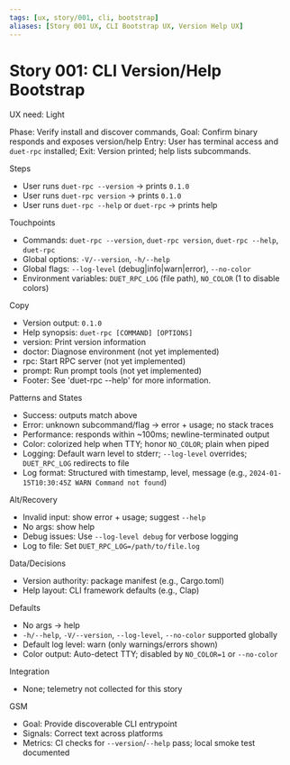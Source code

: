 ```yaml
---
tags: [ux, story/001, cli, bootstrap]
aliases: [Story 001 UX, CLI Bootstrap UX, Version Help UX]
---
```


# Story 001: CLI Version/Help Bootstrap
UX need: Light

Phase: Verify install and discover commands, Goal: Confirm binary responds and exposes version/help
Entry: User has terminal access and `duet-rpc` installed; Exit: Version printed; help lists subcommands.

Steps
- User runs `duet-rpc --version` → prints `0.1.0`
- User runs `duet-rpc version` → prints `0.1.0`
- User runs `duet-rpc --help` or `duet-rpc` → prints help

Touchpoints
- Commands: `duet-rpc --version`, `duet-rpc version`, `duet-rpc --help`, `duet-rpc`
- Global options: `-V/--version`, `-h/--help`
- Global flags: `--log-level` (debug|info|warn|error), `--no-color`
- Environment variables: `DUET_RPC_LOG` (file path), `NO_COLOR` (1 to disable colors)

Copy
- Version output: `0.1.0`
- Help synopsis: `duet-rpc [COMMAND] [OPTIONS]`
- version: Print version information
- doctor: Diagnose environment (not yet implemented)
- rpc: Start RPC server (not yet implemented)
- prompt: Run prompt tools (not yet implemented)
- Footer: See 'duet-rpc <command> --help' for more information.

Patterns and States
- Success: outputs match above
- Error: unknown subcommand/flag → error + usage; no stack traces
- Performance: responds within ~100ms; newline-terminated output
- Color: colorized help when TTY; honor `NO_COLOR`; plain when piped
- Logging: Default warn level to stderr; `--log-level` overrides; `DUET_RPC_LOG` redirects to file
- Log format: Structured with timestamp, level, message (e.g., `2024-01-15T10:30:45Z WARN Command not found`)

Alt/Recovery
- Invalid input: show error + usage; suggest `--help`
- No args: show help
- Debug issues: Use `--log-level debug` for verbose logging
- Log to file: Set `DUET_RPC_LOG=/path/to/file.log`

Data/Decisions
- Version authority: package manifest (e.g., Cargo.toml)
- Help layout: CLI framework defaults (e.g., Clap)

Defaults
- No args → help
- `-h/--help`, `-V/--version`, `--log-level`, `--no-color` supported globally
- Default log level: warn (only warnings/errors shown)
- Color output: Auto-detect TTY; disabled by `NO_COLOR=1` or `--no-color`

Integration
- None; telemetry not collected for this story

GSM
- Goal: Provide discoverable CLI entrypoint
- Signals: Correct text across platforms
- Metrics: CI checks for `--version`/`--help` pass; local smoke test documented
